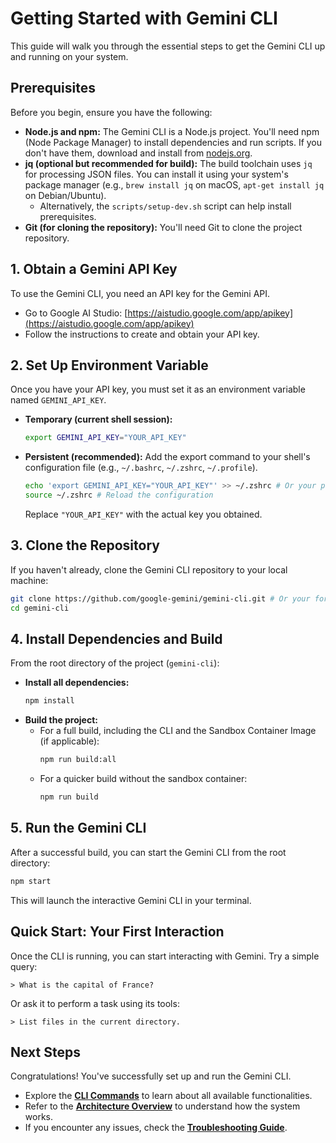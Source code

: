 # Getting Started with Gemini CLI

This guide will walk you through the essential steps to get the Gemini CLI up and running on your system.

## Prerequisites

Before you begin, ensure you have the following:

- **Node.js and npm:** The Gemini CLI is a Node.js project. You'll need npm (Node Package Manager) to install dependencies and run scripts. If you don't have them, download and install from [nodejs.org](https://nodejs.org/).
- **jq (optional but recommended for build):** The build toolchain uses `jq` for processing JSON files. You can install it using your system's package manager (e.g., `brew install jq` on macOS, `apt-get install jq` on Debian/Ubuntu).
  - Alternatively, the `scripts/setup-dev.sh` script can help install prerequisites.
- **Git (for cloning the repository):** You'll need Git to clone the project repository.

## 1. Obtain a Gemini API Key

To use the Gemini CLI, you need an API key for the Gemini API.

- Go to Google AI Studio: [https://aistudio.google.com/app/apikey](https://aistudio.google.com/app/apikey)
- Follow the instructions to create and obtain your API key.

## 2. Set Up Environment Variable

Once you have your API key, you must set it as an environment variable named `GEMINI_API_KEY`.

- **Temporary (current shell session):**
  ```bash
  export GEMINI_API_KEY="YOUR_API_KEY"
  ```
- **Persistent (recommended):** Add the export command to your shell's configuration file (e.g., `~/.bashrc`, `~/.zshrc`, `~/.profile`).
  ```bash
  echo 'export GEMINI_API_KEY="YOUR_API_KEY"' >> ~/.zshrc # Or your preferred shell config file
  source ~/.zshrc # Reload the configuration
  ```
  Replace `"YOUR_API_KEY"` with the actual key you obtained.

## 3. Clone the Repository

If you haven't already, clone the Gemini CLI repository to your local machine:

```bash
git clone https://github.com/google-gemini/gemini-cli.git # Or your fork's URL
cd gemini-cli
```

## 4. Install Dependencies and Build

From the root directory of the project (`gemini-cli`):

- **Install all dependencies:**
  ```bash
  npm install
  ```
- **Build the project:**
  - For a full build, including the CLI and the Sandbox Container Image (if applicable):
    ```bash
    npm run build:all
    ```
  - For a quicker build without the sandbox container:
    ```bash
    npm run build
    ```

## 5. Run the Gemini CLI

After a successful build, you can start the Gemini CLI from the root directory:

```bash
npm start
```

This will launch the interactive Gemini CLI in your terminal.

## Quick Start: Your First Interaction

Once the CLI is running, you can start interacting with Gemini. Try a simple query:

```
> What is the capital of France?
```

Or ask it to perform a task using its tools:

```
> List files in the current directory.
```

## Next Steps

Congratulations! You've successfully set up and run the Gemini CLI.

- Explore the **[CLI Commands](./cli/commands.md)** to learn about all available functionalities.
- Refer to the **[Architecture Overview](./architecture.md)** to understand how the system works.
- If you encounter any issues, check the **[Troubleshooting Guide](./troubleshooting.md)**.
